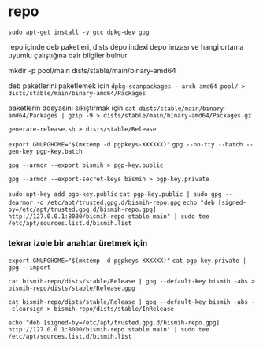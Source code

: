 # repo

`sudo apt-get install -y gcc dpkg-dev gpg`


repo içinde deb paketleri, dists depo indexi depo imzası ve hangi ortama uyumlu çalıştığına dair bilgiler bulnur

mkdir -p pool/main dists/stable/main/binary-amd64

deb paketlerini paketlemek için
`dpkg-scanpackages --arch amd64 pool/ > dists/stable/main/binary-amd64/Packages`


paketlerin dosyasını sıkıştırmak için
`cat dists/stable/main/binary-amd64/Packages | gzip -9 > dists/stable/main/binary-amd64/Packages.gz`


`generate-release.sh > dists/stable/Release`

`export GNUPGHOME="$(mktemp -d pgpkeys-XXXXXX)"`
`gpg --no-tty --batch --gen-key pgp-key.batch`



`gpg --armor --export bismih > pgp-key.public`

`gpg --armor --export-secret-keys bismih > pgp-key.private`

`sudo apt-key add pgp-key.public`
`cat pgp-key.public | sudo gpg --dearmor -o /etc/apt/trusted.gpg.d/bismih-repo.gpg`
`echo "deb [signed-by=/etc/apt/trusted.gpg.d/bismih-repo.gpg] http://127.0.0.1:8000/bismih-repo stable main" | sudo tee /etc/apt/sources.list.d/bismih.list`



### tekrar izole bir anahtar üretmek için
`export GNUPGHOME="$(mktemp -d pgpkeys-XXXXXX)"`
`cat pgp-key.private | gpg --import`


`cat bismih-repo/dists/stable/Release | gpg --default-key bismih -abs > bismih-repo/dists/stable/Release.gpg`

`cat bismih-repo/dists/stable/Release | gpg --default-key bismih -abs --clearsign > bismih-repo/dists/stable/InRelease`


`echo "deb [signed-by=/etc/apt/trusted.gpg.d/bismih-repo.gpg] http://127.0.0.1:8000/bismih-repo stable main" | sudo tee /etc/apt/sources.list.d/bismih.list`